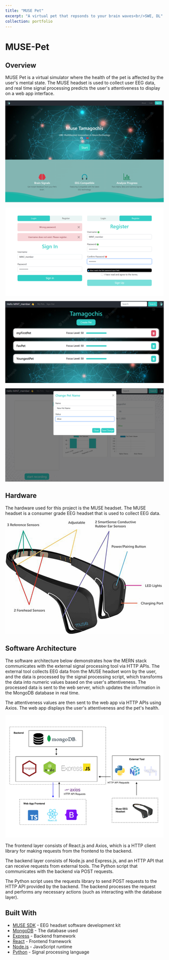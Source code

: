 ```yaml
---
title: "MUSE Pet"
excerpt: "A virtual pet that repsonds to your brain waves<br/>SWE, DL"
collection: portfolio
---
```


# MUSE-Pet

## Overview

MUSE Pet is a virtual simulator where the health of the pet is affected by the user's mental state. The MUSE headset is used to collect user EEG data, and real time signal processing predicts the user's attentiveness to display on a web app interface.  

![Web App Home](images/WebAppHome.png)

![Login/Registration](images/LoginRegistration.png)

![Pet Selection](images/PetSelection.png)

![Update Pet](images/UpdatePet.png)

## Hardware

The hardware used for this project is the MUSE headset. The MUSE headset is a consumer grade EEG headset that is used to collect EEG data.

![MUSE](/Images/MuseHeadsetDiagram.jpg)

## Software Architecture

The software architecture below demonstrates how the MERN stack communicates with the external signal processing tool via HTTP APIs. The external tool collects EEG data from the MUSE headset worn by the user, and the data is processed by the signal processing script, which transforms the data into numeric values based on the user's attentiveness. The processed data is sent to the web server, which updates the information in the MongoDB database in real time.

The attentiveness values are then sent to the web app via HTTP APIs using Axios. The web app displays the user's attentiveness and the pet's health.

![Software Architecture](/Images/SoftwareArchitecture.png)

The frontend layer consists of React.js and Axios, which is a HTTP client library for making requests from the frontend to the backend.

The backend layer consists of Node.js and Express.js, and an HTTP API that can receive requests from external tools. The Python script that communicates with the backend via POST requests.

The Python script uses the requests library to send POST requests to the HTTP API provided by the backend. The backend processes the request and performs any necessary actions (such as interacting with the database layer).



## Built With

* [MUSE SDK](http://developer.choosemuse.com/) - EEG headset software development kit
* [MongoDB](https://www.mongodb.com/) - The database used
* [Express](https://expressjs.com/) - Backend framework
* [React](https://reactjs.org/) - Frontend framework
* [Node.js](https://nodejs.org/en/) - JavaScript runtime
* [Python](https://www.python.org/) - Signal processing language
  